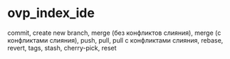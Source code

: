 # ovp_index_ide
commit, create new branch, merge (без конфликтов слияния), merge (с конфликтами слияния), push, pull, pull с конфликтами слияния, rebase, revert, tags, stash, cherry-pick, reset
